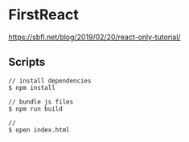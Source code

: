 # FirstReact

https://sbfl.net/blog/2019/02/20/react-only-tutorial/

## Scripts

```
// install dependencies
$ npm install

// bundle js files
$ npm run build

// 
$ open index.html
```
